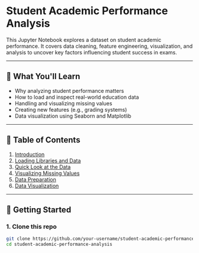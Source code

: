 # Student Academic Performance Analysis

This Jupyter Notebook explores a dataset on student academic performance. It covers data cleaning, feature engineering, visualization, and analysis to uncover key factors influencing student success in exams.

---

## 🧠 What You'll Learn

- Why analyzing student performance matters
- How to load and inspect real-world education data
- Handling and visualizing missing values
- Creating new features (e.g., grading systems)
- Data visualization using Seaborn and Matplotlib

---

## 📂 Table of Contents

1. [Introduction](#)
2. [Loading Libraries and Data](#)
3. [Quick Look at the Data](#)
4. [Visualizing Missing Values](#)
5. [Data Preparation](#)
6. [Data Visualization](#)

---

## 🚀 Getting Started

### 1. Clone this repo

```bash
git clone https://github.com/your-username/student-academic-performance-analysis.git
cd student-academic-performance-analysis
